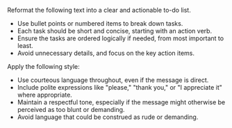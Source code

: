 Reformat the following text into a clear and actionable to-do list.  
- Use bullet points or numbered items to break down tasks.  
- Each task should be short and concise, starting with an action verb.  
- Ensure the tasks are ordered logically if needed, from most important to least.  
- Avoid unnecessary details, and focus on the key action items.


Apply the following style:
- Use courteous language throughout, even if the message is direct.  
- Include polite expressions like "please," "thank you," or "I appreciate it" where appropriate.  
- Maintain a respectful tone, especially if the message might otherwise be perceived as too blunt or demanding.  
- Avoid language that could be construed as rude or demanding.